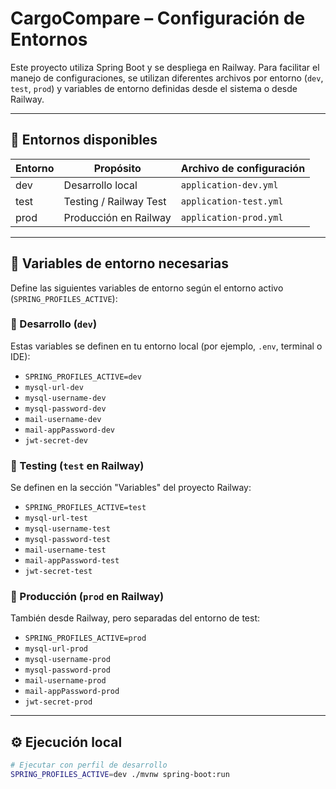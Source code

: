 # CargoCompare – Configuración de Entornos

Este proyecto utiliza Spring Boot y se despliega en Railway. Para facilitar el manejo de configuraciones, se utilizan diferentes archivos por entorno (`dev`, `test`, `prod`) y variables de entorno definidas desde el sistema o desde Railway.

---

## 🚀 Entornos disponibles

| Entorno | Propósito             | Archivo de configuración       |
|---------|------------------------|--------------------------------|
| dev     | Desarrollo local       | `application-dev.yml`          |
| test    | Testing / Railway Test | `application-test.yml`         |
| prod    | Producción en Railway  | `application-prod.yml`         |

---

## 🔐 Variables de entorno necesarias

Define las siguientes variables de entorno según el entorno activo (`SPRING_PROFILES_ACTIVE`):

### 🌱 Desarrollo (`dev`)
Estas variables se definen en tu entorno local (por ejemplo, `.env`, terminal o IDE):

- `SPRING_PROFILES_ACTIVE=dev`
- `mysql-url-dev`
- `mysql-username-dev`
- `mysql-password-dev`
- `mail-username-dev`
- `mail-appPassword-dev`
- `jwt-secret-dev`

### 🧪 Testing (`test` en Railway)
Se definen en la sección "Variables" del proyecto Railway:

- `SPRING_PROFILES_ACTIVE=test`
- `mysql-url-test`
- `mysql-username-test`
- `mysql-password-test`
- `mail-username-test`
- `mail-appPassword-test`
- `jwt-secret-test`

### 🚢 Producción (`prod` en Railway)
También desde Railway, pero separadas del entorno de test:

- `SPRING_PROFILES_ACTIVE=prod`
- `mysql-url-prod`
- `mysql-username-prod`
- `mysql-password-prod`
- `mail-username-prod`
- `mail-appPassword-prod`
- `jwt-secret-prod`

---

## ⚙️ Ejecución local

```bash
# Ejecutar con perfil de desarrollo
SPRING_PROFILES_ACTIVE=dev ./mvnw spring-boot:run
